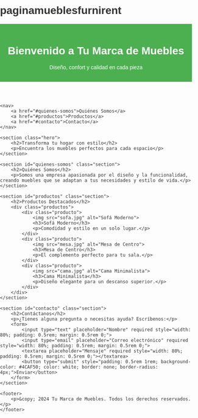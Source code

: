 # paginamueblesfurnirent
<!DOCTYPE html>
<html lang="es">
<head>
    <meta charset="UTF-8">
    <meta name="viewport" content="width=device-width, initial-scale=1.0">
    <title>Tu Marca de Muebles</title>
    <style>
        body {
            font-family: Arial, sans-serif;
            margin: 0;
            padding: 0;
            color: #333;
        }
        header {
            background-color: #4CAF50;
            color: white;
            padding: 1rem;
            text-align: center;
        }
        nav {
            display: flex;
            justify-content: center;
            background-color: #333;
        }
        nav a {
            color: white;
            padding: 1rem;
            text-decoration: none;
        }
        nav a:hover {
            background-color: #575757;
        }
        .hero {
            text-align: center;
            padding: 2rem;
            background: url('fondo-muebles.jpg') no-repeat center center/cover;
            color: white;
            height: 50vh;
            display: flex;
            flex-direction: column;
            justify-content: center;
        }
        .section {
            padding: 2rem;
            text-align: center;
        }
        .productos {
            display: grid;
            grid-template-columns: repeat(auto-fit, minmax(300px, 1fr));
            gap: 2rem;
        }
        .producto {
            border: 1px solid #ddd;
            padding: 1rem;
            border-radius: 8px;
            transition: transform 0.3s;
        }
        .producto img {
            max-width: 100%;
            border-radius: 8px;
        }
        .producto:hover {
            transform: scale(1.05);
        }
        footer {
            background-color: #333;
            color: white;
            text-align: center;
            padding: 1rem;
            margin-top: 2rem;
        }
    </style>
</head>
<body>
    <header>
        <h1>Bienvenido a Tu Marca de Muebles</h1>
        <p>Diseño, confort y calidad en cada pieza</p>
    </header>
    
    <nav>
        <a href="#quienes-somos">Quiénes Somos</a>
        <a href="#productos">Productos</a>
        <a href="#contacto">Contacto</a>
    </nav>

    <section class="hero">
        <h2>Transforma tu hogar con estilo</h2>
        <p>Encuentra los muebles perfectos para cada espacio</p>
    </section>

    <section id="quienes-somos" class="section">
        <h2>Quiénes Somos</h2>
        <p>Somos una empresa apasionada por el diseño y la funcionalidad, creando muebles que se adaptan a tus necesidades y estilo de vida.</p>
    </section>

    <section id="productos" class="section">
        <h2>Productos Destacados</h2>
        <div class="productos">
            <div class="producto">
                <img src="sofa.jpg" alt="Sofá Moderno">
                <h3>Sofá Moderno</h3>
                <p>Comodidad y estilo en un solo lugar.</p>
            </div>
            <div class="producto">
                <img src="mesa.jpg" alt="Mesa de Centro">
                <h3>Mesa de Centro</h3>
                <p>El complemento perfecto para tu sala.</p>
            </div>
            <div class="producto">
                <img src="cama.jpg" alt="Cama Minimalista">
                <h3>Cama Minimalista</h3>
                <p>Diseño elegante para un descanso superior.</p>
            </div>
        </div>
    </section>

    <section id="contacto" class="section">
        <h2>Contáctanos</h2>
        <p>¿Tienes alguna pregunta o necesitas ayuda? Escríbenos:</p>
        <form>
            <input type="text" placeholder="Nombre" required style="width: 80%; padding: 0.5rem; margin: 0.5rem 0;">
            <input type="email" placeholder="Correo electrónico" required style="width: 80%; padding: 0.5rem; margin: 0.5rem 0;">
            <textarea placeholder="Mensaje" required style="width: 80%; padding: 0.5rem; margin: 0.5rem 0;"></textarea>
            <button type="submit" style="padding: 0.5rem 1rem; background-color: #4CAF50; color: white; border: none; border-radius: 4px;">Enviar</button>
        </form>
    </section>

    <footer>
        <p>&copy; 2024 Tu Marca de Muebles. Todos los derechos reservados.</p>
    </footer>
</body>
</html>
